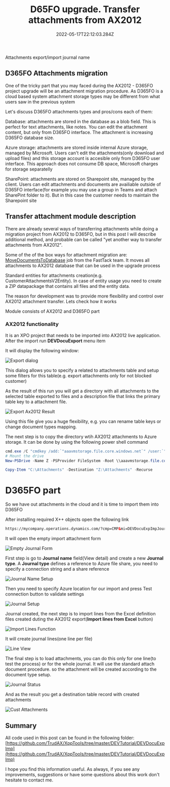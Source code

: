 ﻿---
title: "D65FO upgrade. Transfer attachments from AX2012"
date: "2022-05-17T22:12:03.284Z"
tags: ["XppDEVTutorial", "Integration"]
path: "/upgradeD365-attachments"
featuredImage: "./logo.png"
excerpt: "The blog post describes a procedure to transfer attachments from AX2012 to D365FO"
---

Attachments export/import journal name

## D365FO Attachments migration

One of the tricky part that you may faced during the AX2012 - D365FO project upgrade will be an attachment migration procedure. As D365FO is a cloud based system attachment storage types may be different from what users saw in the previous system

Let's discuss D365FO attachments types and pros/cons each of them:

Database: attachments are stored in the database as a blob field. This is perfect for text attachments, like notes. You can edit the attachment content, but only from D365FO interface. The attachment is increasing D365FO database size.

Azure storage: attachments are stored inside internal Azure storage, managed by Microsoft. Users can't edit the attachments(only download and upload files) and this storage account is accesible only from D365FO user interface. This approach does not consume DB space, Microsoft charges for storage separatelly

SharePoint: attachments are stored on Sharepoint site, managed by the client. Users can edit attachments and documents are availiable outside of D365FO interface(for example you may use a group in Teams and attach SharePint folder to it). But in this case the customer needs to maintain the Sharepoint site

## Transfer attachment module description

There are already several ways of transferring attachments while doing a migration project from AX2012 to D365FO, but in this post I will describe additional method, and probable can be called "yet another way to transfer attachments from AX2012".

Some of the of the box ways for attachment migration are:
 [MoveDocumentsToDatabase](https://github.com/microsoft/Dynamics-365-FastTrack-Implementation-Assets/blob/master/AX2012DataUpgrade/MoveDocumentsToDatabase ) job from the FastTack team. It moves all attachments to AX2012 database that can be used in the upgrade process

 Standard entities for attachments creation(e.g. CustomerAttachmentsV2Entity). In case of entity usage you need to create a ZIP datapackage that contains all files and the entity data.


The reason for development was to provide more flexibility and control over AX2012 attachment transfer.
Lets check how it works

Module consists of AX2012 and D365FO part

### AX2012 functionality

It is an XPO project that needs to be imported into AX2012 live application. After the import run **DEVDocuExport** menu item

It will display the following window:

![Export dialog](ExportAx2012.png)

This dialog allows you to specify a related to attachments table and setup some filters for this table(e.g. export attachments only for not blocked customer)

As the result of this run you will get a directory with all attachments to the selected table exported to files and a description file that links the primary table key to a attachment file.

![Export Ax2012 Result](ExportAx2012Result.png)

Using this file give you a huge flexibility, e.g. you can rename table keys or change document types mapping.

The next step is to copy the directory wtih AX2012 attachments to Azure storage. It can be done by using the following power shell command

```powershell
cmd.exe /C "cmdkey /add:`"aaavmstorage.file.core.windows.net`" /user:`"localhost\aaavmstorage`" /pass:`"BQubgv1NlZE+LtbbL8jKLrkVSwBlLHGuygbu9fy6gDv+UiRTiw63cpmVlAEVhSLCup1XRbbVajt6ww==`"" 
# Mount the drive 
New-PSDrive -Name Z -PSProvider FileSystem -Root \\aaavmstorage.file.core.windows.net\aaavmfileshare 

Copy-Item "C:\Attachments" -Destination "Z:\Attachments" -Recurse
```

# D365FO part

So we have out attachments in the cloud and it is time to import them into D365FO

After installing required X++ objects open the following link

```html
https://mycompany.operations.dynamics.com/?cmp=CMP&mi=DEVDocuExpImpJournalTable

```

It will open the empty import attachment form

![Empty Journal Form](EmptyJournalForm.png)

First step is go to **Journal name** field(View detail) and create a new **Journal type**. A **Journal type** defines a reference to Azure file share, you need to specify a connection string and a share reference

![Journal Name Setup](JournalNameSetup.png)

Then you need to specify Azure location for our import and press Test connection button to validate settings

![Journal Setup](JournalSetup.png)

Journal created, the next step is to import lines from the Excel definition files created duting the AX2012 export(**Import lines from Excel** button)

![Import Lines Function](ImportLinesFunction.png)

It will create journal lines(one line per file)

![Line View](LineView.png)

The final step is to load attachments, you can do this only for one line(to test the process) or for the whole journal. It will use the standard attach document procedure. so the attachment will be created according to the document type setup.

![Journal Status](JournalStatus.png)

And as the result you get a destination table record with created attachments

![Cust Attachments](CustAttachments.png)

## Summary


All code used in this post can be found in the following folder: [https://github.com/TrudAX/XppTools/tree/master/DEVTutorial/DEVDocuExpImp](https://github.com/TrudAX/XppTools/tree/master/DEVTutorial/DEVDocuExpImp) 

I hope you find this information useful. As always, if you see any improvements, suggestions or have some questions about this work don't hesitate to contact me.